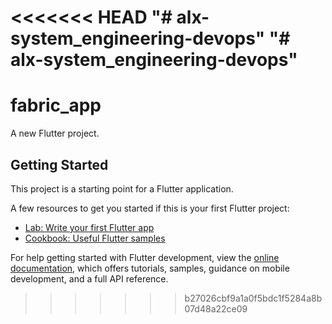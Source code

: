 <<<<<<< HEAD
"# alx-system_engineering-devops" 
"# alx-system_engineering-devops" 
=======
# fabric_app

A new Flutter project.

## Getting Started

This project is a starting point for a Flutter application.

A few resources to get you started if this is your first Flutter project:

- [Lab: Write your first Flutter app](https://docs.flutter.dev/get-started/codelab)
- [Cookbook: Useful Flutter samples](https://docs.flutter.dev/cookbook)

For help getting started with Flutter development, view the
[online documentation](https://docs.flutter.dev/), which offers tutorials,
samples, guidance on mobile development, and a full API reference.
>>>>>>> b27026cbf9a1a0f5bdc1f5284a8b07d48a22ce09
